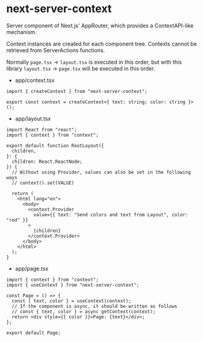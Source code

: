 # next-server-context

Server component of Next.js' AppRouter, which provides a ContextAPI-like mechanism.

Context instances are created for each component tree.
Contexts cannot be retrieved from ServerActions functions.

Normally `page.tsx` -> `layout.tsx` is executed in this order, but with this library `layout.tsx` -> `page.tsx` will be executed in this order.

- app/context.tsx

```tsx
import { createContext } from "next-server-context";

export const context = createContext<{ text: string; color: string }>();
```

- app/layout.tsx

```tsx
import React from "react";
import { context } from "context";

export default function RootLayout({
  children,
}: {
  children: React.ReactNode;
}) {
  // Without using Provider, values can also be set in the following ways
  // context().set(VALUE)

  return (
    <html lang="en">
      <body>
        <context.Provider
          value={{ text: "Send colors and text from Layout", color: "red" }}
        >
          {children}
        </context.Provider>
      </body>
    </html>
  );
}
```

- app/page.tsx

```tsx
import { context } from "context";
import { useContext } from "next-server-context";

const Page = () => {
  const { text, color } = useContext(context);
  // If the component is async, it should be written as follows
  // const { text, color } = async getContext(context);
  return <div style={{ color }}>Page: {text}</div>;
};

export default Page;
```
